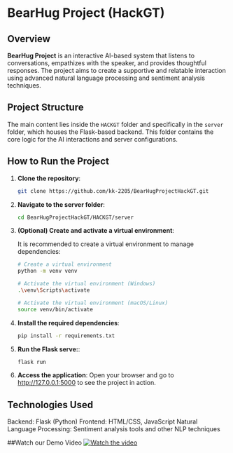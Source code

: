 # BearHug Project (HackGT)

## Overview

**BearHug Project** is an interactive AI-based system that listens to conversations, empathizes with the speaker, and provides thoughtful responses. The project aims to create a supportive and relatable interaction using advanced natural language processing and sentiment analysis techniques.

## Project Structure

The main content lies inside the `HACKGT` folder and specifically in the `server` folder, which houses the Flask-based backend. This folder contains the core logic for the AI interactions and server configurations.

## How to Run the Project

1. **Clone the repository**:
   ```bash
   git clone https://github.com/kk-2205/BearHugProjectHackGT.git
   
2. **Navigate to the server folder**:
   ```bash
   cd BearHugProjectHackGT/HACKGT/server
   
3. **(Optional) Create and activate a virtual environment**:

   It is recommended to create a virtual environment to manage dependencies:
   ```bash
   # Create a virtual environment
   python -m venv venv

   # Activate the virtual environment (Windows)
   .\venv\Scripts\activate

   # Activate the virtual environment (macOS/Linux)
   source venv/bin/activate
   
3. **Install the required dependencies**:
   ```bash
   pip install -r requirements.txt
   
4. **Run the Flask serve:**:
   ```bash
   flask run
5. **Access the application**:
   Open your browser and go to http://127.0.0.1:5000 to see the project in action.

## Technologies Used

Backend: Flask (Python)
Frontend: HTML/CSS, JavaScript
Natural Language Processing: Sentiment analysis tools and other NLP techniques


##Watch our Demo Video
[![Watch the video](https://img.youtube.com/vi/jdI9rQjk9T4/maxresdefault.jpg)](https://youtu.be/jdI9rQjk9T4?si=ysULmiuOWGFtHadN)

   

